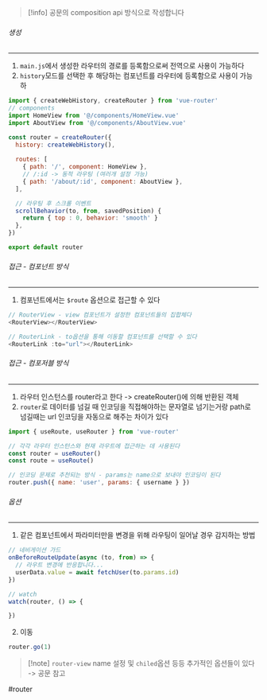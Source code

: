 
>[!info] 공문의 composition api 방식으로 작성합니다


###### 생성
---
1. `main.js`에서 생성한 라우터의 경로를 등록함으로써 전역으로 사용이 가능하다
2. `history`모드를 선택한 후 해당하는 컴포넌트를 라우터에 등록함으로 사용이 가능하

```js
import { createWebHistory, createRouter } from 'vue-router'
// components
import HomeView from '@/components/HomeView.vue'
import AboutView from '@/components/AboutView.vue'

const router = createRouter({
  history: createWebHistory(),
  
  routes: [
    { path: '/', component: HomeView },
    // /:id -> 동적 라우팅 (여러개 설정 가능)
    { path: '/about/:id', component: AboutView },
  ],

  // 라우팅 후 스크롤 이벤트
  scrollBehavior(to, from, savedPosition) {
    return { top : 0, behavior: 'smooth' }
  },
})

export default router
```


###### 접근 - 컴포넌트 방식
---
1. 컴포넌트에서는 `$route` 옵션으로 접근할 수 있다

```js
// RouterView - view 컴포넌트가 설정한 컴포넌트들의 집합체다
<RouterView></RouterView>

// RouterLink - to옵션을 통해 이동할 컴포넌트를 선택할 수 있다
<RouterLink :to="url"></RouterLink>
```


###### 접근 - 컴포저블 방식
---
1. 라우터 인스턴스를 router라고 한다 -> createRouter()에 의해 반환된 객체
2. `router`로 데이터를 넘길 때 인코딩을 직접해야하는 문자열로 넘기는거랑 path로 넘길때는 url 인코딩을 자동으로 해주는 차이가 있다

```js
import { useRoute, useRouter } from 'vue-router'

// 각각 라우터 인스턴스와 현재 라우트에 접근하는 데 사용된다
const router = useRouter()
const route = useRoute()

// 인코딩 문제로 추천되는 방식 - params는 name으로 보내야 인코딩이 된다
router.push({ name: 'user', params: { username } })
```


###### 옵션
---
1. 같은 컴포넌트에서 파라미터만을 변경을 위해 라우팅이 일어날 경우 감지하는 방법

```js
// 네비게이션 가드
onBeforeRouteUpdate(async (to, from) => {
  // 라우트 변경에 반응합니다...
  userData.value = await fetchUser(to.params.id)
})

// watch
watch(router, () => {

})
```

2. 이동

```js
router.go(1)
```



>[!note] `router-view` name 설정 및 `chiled`옵션 등등 추가적인 옵션들이 있다 -> 공문 참고



#router
